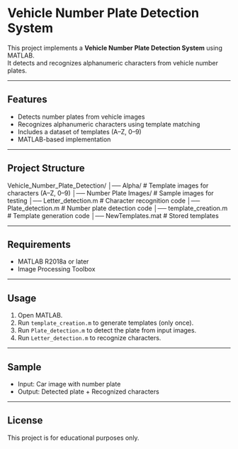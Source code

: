 # Vehicle Number Plate Detection System

This project implements a **Vehicle Number Plate Detection System** using MATLAB.  
It detects and recognizes alphanumeric characters from vehicle number plates.

---

## Features
- Detects number plates from vehicle images
- Recognizes alphanumeric characters using template matching
- Includes a dataset of templates (A–Z, 0–9)
- MATLAB-based implementation

---

## Project Structure
Vehicle_Number_Plate_Detection/ 
│── Alpha/    # Template images for characters (A–Z, 0–9) 
│── Number Plate Images/    # Sample images for testing 
│── Letter_detection.m    # Character recognition code 
│── Plate_detection.m    # Number plate detection code 
│── template_creation.m    # Template generation code 
│── NewTemplates.mat    # Stored templates

---

## Requirements
- MATLAB R2018a or later
- Image Processing Toolbox

---

## Usage
1. Open MATLAB.
2. Run `template_creation.m` to generate templates (only once).
3. Run `Plate_detection.m` to detect the plate from input images.
4. Run `Letter_detection.m` to recognize characters.

---

## Sample
- Input: Car image with number plate  
- Output: Detected plate + Recognized characters  

---

## License
This project is for educational purposes only.
